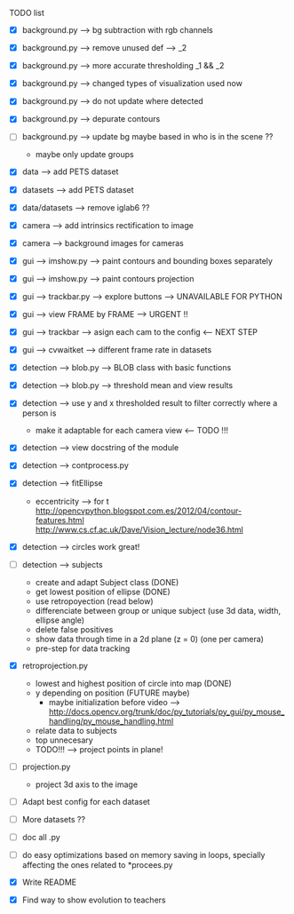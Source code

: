 TODO list

- [x] background.py --> bg subtraction with rgb channels
- [x] background.py --> remove unused def --> _2
- [x] background.py --> more accurate thresholding _1 && _2
- [x] background.py --> changed types of visualization used now
- [x] background.py --> do not update where detected
- [x] background.py --> depurate contours
- [ ] background.py --> update bg maybe based in who is in the scene ??
	- maybe only update groups

- [x] data --> add PETS dataset
- [x] datasets --> add PETS dataset
- [x] data/datasets --> remove iglab6 ??

- [x] camera --> add intrinsics rectification to image
- [x] camera --> background images for cameras

- [x] gui --> imshow.py --> paint contours and bounding boxes separately
- [x] gui --> imshow.py --> paint contours projection 
- [x] gui --> trackbar.py --> explore buttons --> UNAVAILABLE FOR PYTHON
- [x] gui --> view FRAME by FRAME --> URGENT !!
- [x] gui --> trackbar --> asign each cam to the config <-- NEXT STEP
- [x] gui --> cvwaitket --> different frame rate in datasets

- [x] detection --> blob.py --> BLOB class with basic functions
- [x] detection --> blob.py --> threshold mean and view results
- [x] detection --> use y and x thresholded result to filter correctly where a person is
	- make it adaptable for each camera view <-- TODO !!!
- [x] detection --> view docstring of the module
- [x] detection --> contprocess.py 
- [x] detection --> fitEllipse 
	- eccentricity --> for t
	http://opencvpython.blogspot.com.es/2012/04/contour-features.html
	http://www.cs.cf.ac.uk/Dave/Vision_lecture/node36.html
- [x] detection --> circles work great!
- [ ] detection --> subjects
	- create and adapt Subject class (DONE)
	- get lowest position of ellipse (DONE)
	- use retropoyection (read below)
	- differenciate between group or unique subject (use 3d data, width, ellipse angle)
	- delete false positives
	- show data through time in a 2d plane (z = 0) (one per camera)
	- pre-step for data tracking 

- [x] retroprojection.py 
	- lowest and highest position of circle into map (DONE)
	- y depending on position (FUTURE maybe)
		- maybe initialization before video --> http://docs.opencv.org/trunk/doc/py_tutorials/py_gui/py_mouse_handling/py_mouse_handling.html
	- relate data to subjects
	- top unnecesary 
	- TODO!!! --> project points in plane! 

- [ ] projection.py
	- project 3d axis to the image

- [ ] Adapt best config for each dataset

- [ ] More datasets ??

- [ ] doc all .py

- [ ] do easy optimizations based on memory saving in loops, specially affecting the ones related to *procees.py

- [x] Write README
- [x] Find way to show evolution to teachers
